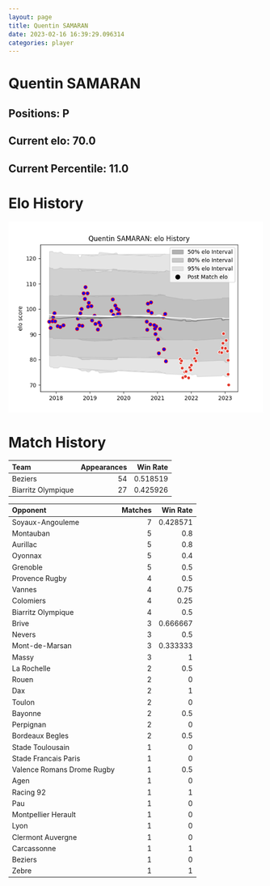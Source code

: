 ```yaml
---  
layout: page  
title: Quentin SAMARAN  
date: 2023-02-16 16:39:29.096314  
categories: player  
---
```

# Quentin SAMARAN

## Positions: P

## Current elo: 70.0

## Current Percentile: 11.0

# Elo History


![elo history](history_QuentinSAMARAN.png)
# Match History


| Team               |   Appearances |   Win Rate |
|:-------------------|--------------:|-----------:|
| Beziers            |            54 |   0.518519 |
| Biarritz Olympique |            27 |   0.425926 |

| Opponent                   |   Matches |   Win Rate |
|:---------------------------|----------:|-----------:|
| Soyaux-Angouleme           |         7 |   0.428571 |
| Montauban                  |         5 |   0.8      |
| Aurillac                   |         5 |   0.8      |
| Oyonnax                    |         5 |   0.4      |
| Grenoble                   |         5 |   0.5      |
| Provence Rugby             |         4 |   0.5      |
| Vannes                     |         4 |   0.75     |
| Colomiers                  |         4 |   0.25     |
| Biarritz Olympique         |         4 |   0.5      |
| Brive                      |         3 |   0.666667 |
| Nevers                     |         3 |   0.5      |
| Mont-de-Marsan             |         3 |   0.333333 |
| Massy                      |         3 |   1        |
| La Rochelle                |         2 |   0.5      |
| Rouen                      |         2 |   0        |
| Dax                        |         2 |   1        |
| Toulon                     |         2 |   0        |
| Bayonne                    |         2 |   0.5      |
| Perpignan                  |         2 |   0        |
| Bordeaux Begles            |         2 |   0.5      |
| Stade Toulousain           |         1 |   0        |
| Stade Francais Paris       |         1 |   0        |
| Valence Romans Drome Rugby |         1 |   0.5      |
| Agen                       |         1 |   0        |
| Racing 92                  |         1 |   1        |
| Pau                        |         1 |   0        |
| Montpellier Herault        |         1 |   0        |
| Lyon                       |         1 |   0        |
| Clermont Auvergne          |         1 |   0        |
| Carcassonne                |         1 |   1        |
| Beziers                    |         1 |   0        |
| Zebre                      |         1 |   1        |
